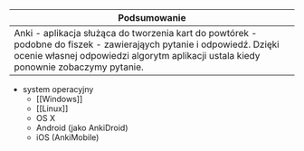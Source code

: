 

| Podsumowanie |
| ----------------------------------- |
| Anki - aplikacja służąca do tworzenia kart do powtórek - podobne do fiszek - zawierająych pytanie i odpowiedź. Dzięki ocenie własnej odpowiedzi algorytm aplikacji ustala kiedy ponownie zobaczymy pytanie. |
- system operacyjny
	- [[Windows]]
	- [[Linux]]
	- OS X
	- Android (jako AnkiDroid)
	- iOS (AnkiMobile)
